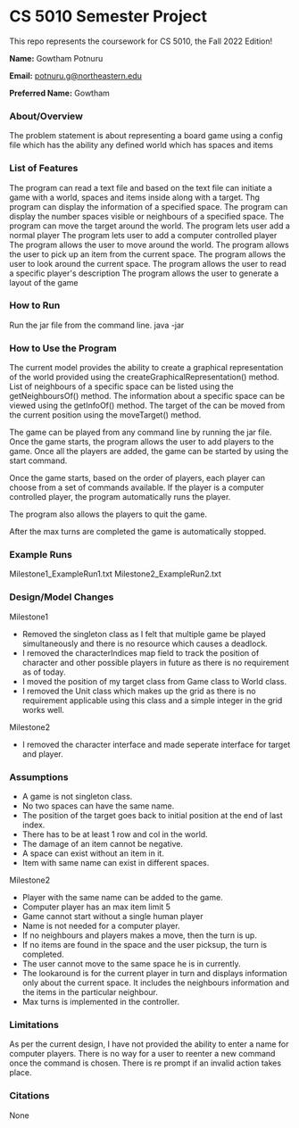 # CS 5010 Semester Project

This repo represents the coursework for CS 5010, the Fall 2022 Edition!

**Name:** Gowtham Potnuru

**Email:** potnuru.g@northeastern.edu

**Preferred Name:** Gowtham



### About/Overview

The problem statement is about representing a board game using a config file 
which has the ability any defined world which has spaces and items



### List of Features

The program can read a text file and based on the text file can initiate a game with a world,
spaces and items inside along with a target. 
Thg program can display the information of a specified space.
The program can display the number spaces visible or neighbours of a specified space.
The program can move the target around the world.
The program lets user add a normal player
The program lets user to add a computer controlled player
The program allows the user to move around the world.
The program allows the user to pick up an item from the current space.
The program allows the user to look around the current space.
The program allows the user to read a specific player's description
The program allows the user to generate a layout of the game



### How to Run

Run the jar file from the command line.
java -jar <jar file path> <config file path> <Max turns per game>


### How to Use the Program

The current model provides the ability to create a graphical representation of 
the world provided using the createGraphicalRepresentation() method.
List of neighbours of a specific space can be listed using the getNeighboursOf() method.
The information about a specific space can be viewed using the getInfoOf() method.
The target of the can be moved from the current position using the moveTarget() method.

The game can be played from any command line by running the jar file.
Once the game starts, the program allows the user to add players to the game.
Once all the players are added, the game can be started by using the start command.

Once the game starts, based on the order of players, each player can choose from a set of commands
available.
If the player is a computer controlled player, the program automatically runs the player.

The program also allows the players to quit the game.

After the max turns are completed the game is automatically stopped.


### Example Runs

Milestone1_ExampleRun1.txt
Milestone2_ExampleRun2.txt

### Design/Model Changes

Milestone1
- Removed the singleton class as I felt that multiple game be played simultaneously 
and there is no resource which causes a deadlock.
- I removed the characterIndices map field to track the position of character 
and other possible players in future as there is no requirement as of today.
- I moved the position of my target class from Game class to World class.
- I removed the Unit class which makes up the grid as there is no 
requirement applicable using this class and a simple integer in the grid works well.

Milestone2
- I removed the character interface and made seperate interface for target and player.



### Assumptions

- A game is not singleton class.
- No two spaces can have the same name.
- The position of the target goes back to initial position at the end of last index.
- There has to be at least 1 row and col in the world.
- The damage of an item cannot be negative.
- A space can exist without an item in it.
- Item with same name can exist in different spaces.

Milestone2
- Player with the same name can be added to the game.
- Computer player has an max item limit 5
- Game cannot start without a single human player
- Name is not needed for a computer player.
- If no neighbours and players makes a move, then the turn is up.
- If no items are found in the space and the user picksup, the turn is completed.
- The user cannot move to the same space he is in currently.
- The lookaround is for the current player in turn and displays information only about the current space. It includes the neighbours information and the items in the particular neighbour.
- Max turns is implemented in the controller.

### Limitations

As per the current design, I have not provided the ability to enter a name for computer players.
There is no way for a user to reenter a new command once the command is chosen.
There is re prompt if an invalid action takes place.



### Citations

None




